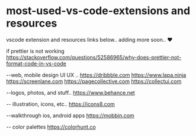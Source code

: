 # most-used-vs-code-extensions and resources

vscode extension and resources links below..
adding more soon.. ❤


if prettier is not working
https://stackoverflow.com/questions/52586965/why-does-prettier-not-format-code-in-vs-code


--web, mobile design UI UX ..
https://dribbble.com
https://www.lapa.ninja
https://screenlane.com
https://pagecollective.com
https://collectui.com

--logos, photos, and stuff..
https://www.behance.net

-- illustration, icons, etc..
https://icons8.com

--walkthrough ios, android apps
https://mobbin.com

-- color palettes
https://colorhunt.co



